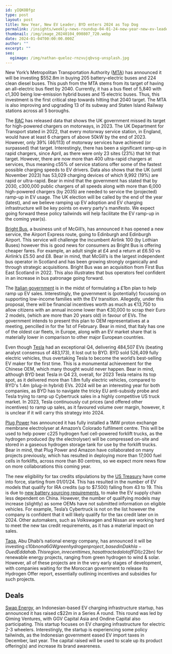 ```yaml
---
id: yIQKOBfgz
type: post
layout: post
title: New Year, New EV Leader; BYD enters 2024 as Top Dog
permalink: /insights/weekly-news-roundup-04-01-24-new-year-new-ev-leader/
thumbnail: /img/image_20240104_090807_720.webp
date: 2024-01-04T00:00:00.000Z
author: ""
excerpt: ""
seo:
  ogimage: /img/nathan-queloz-rnzvujqbvsg-unsplash.jpg
---
```

New York’s Metropolitan Transportation Authority ([MTA](https://bus-news.com/new-york-mta-to-purchase-205-electric-buses/?dtt=&email_address=manjot.heer@zeti.co.uk&utm_source=newsletter&utm_medium=email&utm_campaign=BN-week1-2024&utm_term=e-Mobility)) has announced it will be investing $552.8m in buying 205 battery-electric buses and 224 clean diesel buses. This push from the MTA stems from its target of having an all-electric bus fleet by 2040. Currently, it has a bus fleet of 5,840 with c1,300 being low-emission hybrid buses and 15 electric buses. Thus, this investment is the first critical step towards hitting that 2040 target. The MTA is also improving and upgrading 13 of its subway and Staten Island Railway stations across all 5 boroughs.

The [RAC](https://www.rac.co.uk/drive/news/electric-vehicles-news/government-fails-to-hit-motorway-services-ev-charger-target-by-end-2023/) has released data that shows the UK government missed its target for high-powered chargers on motorways, in 2023. The UK Department for Transport stated in 2022, that every motorway service station, in England, would have at least 6 chargers of above 50kW by the end of 2023. However, only 39% (46/113) of motorway services have achieved (or surpassed) that target. Interestingly, there has been a significant ramp-up in rapid chargers, since April, as there were only 23 sites (23%) that hit that target. However, there are now more than 400 ultra-rapid chargers at services, thus meaning c55% of service stations offer some of the fastest possible charging speeds to EV drivers. Data also shows that the UK (until November 2023) has 53,029 charging devices of which 9,992 (19%) are rapid or ultra-rapid. Bear in mind that the government has stated that by 2030, c300,000 public chargers of all speeds along with more than 6,000 high-powered chargers (by 2035) are needed to service the (projected) ramp-up in EV usage. The UK election will be called by the end of the year (latest), and we believe ramping up EV adoption and EV charging infrastructure will be key points on every party's manifesto. We expect going forward these policy tailwinds will help facilitate the EV ramp-up in the coming year(s).

[Bright Bus](https://www.route-one.net/news/mcgills-group-challenges-lothian-on-edinburgh-airport-route/), a business unit of McGill’s, has announced it has opened a new service, the Airport Express route, going to Edinburgh and Edinburgh Airport. This service will challenge the incumbent Airlink 100 (by Lothian Buses) however this is good news for consumers as Bright Bus is offering cheaper fares. For example, an adult single at £4 and a return at £6.50 vs Airlink’s £5.50 and £8. Bear in mind, that McGill’s is the largest independent bus operator in Scotland and has been growing strongly organically and through strategic acquisitions. Bright Bus was an acquisition from First Bus East Scotland in 2022. This also illustrates that bus operators feel confident in an increase in bus patronage going forward.

The [Italian government](https://europe.autonews.com/automakers/italy-mulls-1-billion-plan-boost-ev-sales) is in the midst of formulating a £1bn plan to help ramp up EV sales. Interestingly, the government is (potentially) focussing on supporting low-income families with the EV transition. Allegedly, under this proposal, there will be financial incentives worth as much as €13,750 to allow citizens with an annual income lower than €30,000 to scrap their Euro 2 models, (which are more than 20 years old) in favour of EVs. The government intends to present this plan to OEM representatives at a meeting, pencilled in for the 1st of February. Bear in mind, that Italy has one of the oldest car fleets, in Europe, along with an EV market share that is materially lower in comparison to other major European countries.

Even though [Tesla](https://europe.autonews.com/automakers/teslas-record-q4-2024-deliveries-fail-match-byds-surge) had an exceptional Q4, delivering 484,507 EVs (beating analyst consensus of 483,173), it lost out to BYD. BYD sold 526,409 fully electric vehicles, thus overtaking Tesla to become the world’s best-selling EV maker for the first time. This is a monumental achievement for the Chinese OEM, which many thought would never happen. Bear in mind, although BYD beat Tesla in Q4 23, overall, for 2023 Tesla retains its top spot, as it delivered more than 1.8m fully electric vehicles, compared to BYD's 1.4m (plug-in hybrid) EVs. 2024 will be an interesting year for both companies, as BYD has to navigate the tricky EU anti-subsidy probe and Tesla trying to ramp up Cybertruck sales in a highly competitive US truck market. In 2023, Tesla continuously cut prices (and offered other incentives) to ramp up sales, as it favoured volume over margin, however, it is unclear if it will carry this strategy into 2024.

[Plug Power](https://www.h2-view.com/story/plug-power-completes-electrolyser-installation-at-amazon-site-in-colorado/2104106.article/) has announced it has fully installed a 1MW proton exchange membrane electrolyser at Amazon’s Colorado fulfilment centre. This will be used to help power c225 hydrogen fuel cell-powered forklift trucks, as the hydrogen produced (by the electrolyser) will be compressed on-site and stored in a gaseous hydrogen storage tank for use by the forklift trucks. Bear in mind, that Plug Power and Amazon have collaborated on many projects previously, which has resulted in deploying more than 17,000 fuel cells in forklifts, across more than 80 centres, so we expect more news flow on more collaborations this coming year.

The new eligibility for tax credits stipulations by the [US Treasury](https://www.reuters.com/business/autos-transportation/more-evs-lose-us-tax-credits-including-tesla-cybertruck-nissan-leaf-2024-01-01/) have come into force, starting from 01/01/24. This has resulted in the number of EV models that qualify for IRA credits (up to $7.500) falling from 43 to 19. This is due to [new battery sourcing requirements](https://www.reuters.com/business/autos-transportation/us-limit-chinese-firms-battery-parts-winning-ev-tax-credits-2023-12-01/), to make the EV supply chain less dependent on China. However, the number of qualifying models may increase (slightly) as some OEMs have not submitted information on eligible vehicles. For example, Tesla’s Cybertruck is not on the list however the company is confident that it will likely qualify for the tax credit later on in 2024. Other automakers, such as Volkswagen and Nissan are working hard to meet the new tax credit requirements, as it has a material impact on sales.

[Taqa](https://www.hydrogeninsight.com/production/emirati-national-energy-company-to-invest-10bn-into-6gw-moroccan-green-hydrogen-project/2-1-1577795), Abu Dhabi’s national energy company, has announced it will be investing c$10bn on a 6GW green hydrogen project, based in Dakhla-Oued Eddahab. This region, in recent times, has attracted a lot of FDI (c$22bn) for renewable energy projects, ranging from green hydrogen to wind & solar. However, all of these projects are in the very early stages of development, with companies waiting for the Moroccan government to release its Hydrogen Offer report, essentially outlining incentives and subsidies for such projects.

## Deals

[Swap Energy](https://www.techinasia.com/swap-energy-raises-22m-in-series-a1-led-by-qiming-venture-partners), an Indonesian-based EV charging infrastructure startup, has announced it has raised c$22m in a Series A round. This round was led by Qiming Ventures, with GGV Capital Asia and Ondine Capital also participating. This startup focuses on EV charging infrastructure for electric 2-3 wheelers. Interestingly, the startup is experiencing some policy tailwinds, as the Indonesian government eased EV import taxes in December, last year. The capital raised will be used to scale up its product offering(s) and increase its brand awareness.